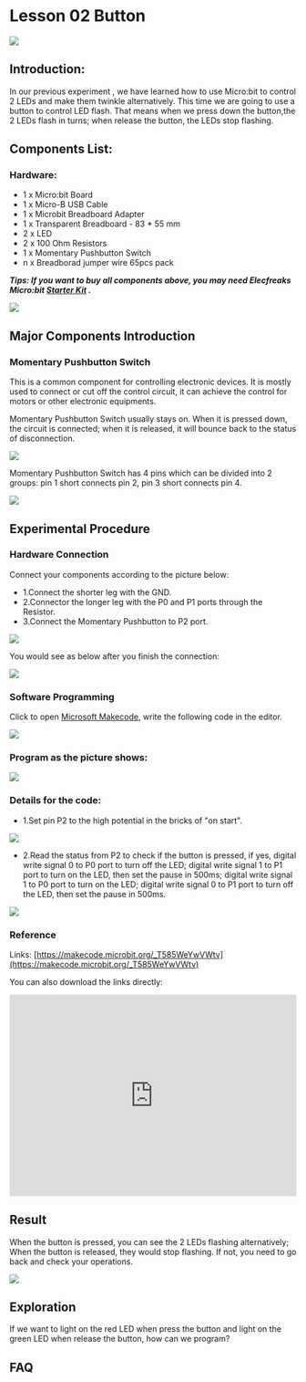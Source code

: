 # Lesson 02 Button  
 
 ![](./images/SVbSfPB.jpg)

## Introduction:

In our previous experiment , we have learned how to use Micro:bit to control 2 LEDs and make them twinkle alternatively. This time we are going to use a button to control LED flash. That means when we press down the button,the 2 LEDs flash in turns; when release the button, the LEDs stop flashing.

## Components List:

### Hardware:
- 1 x Micro:bit Board
- 1 x Micro-B USB Cable
- 1 x Microbit Breadboard Adapter
- 1 x Transparent Breadboard - 83 * 55 mm
- 2 x LED
- 2 x 100 Ohm Resistors
- 1 x Momentary Pushbutton Switch
- n x Breadborad jumper wire 65pcs pack

***Tips: If you want to buy all components above, you may need Elecfreaks Micro:bit  [Starter Kit](https://shop.elecfreaks.com/products/elecfreaks-micro-bit-starter-kit?_pos=2&_sid=fc5b895f2&_ss=r)  .***

![](./images/W4tseua.jpg)

## Major Components Introduction

### Momentary Pushbutton Switch

This is a common component for controlling electronic devices. It is mostly used to connect or cut off the control circuit, it can achieve the control for motors or other electronic equipments.

 Momentary Pushbutton Switch usually stays on. When it is pressed down, the circuit is connected; when it is released, it will bounce back to the status of disconnection.

![](./images/IO2KzaW.jpg)

Momentary Pushbutton Switch has 4 pins which can be divided into 2 groups: pin 1 short connects pin 2, pin 3 short connects pin 4.

![](./images/OgWZfBQ.jpg)


## Experimental Procedure

### Hardware Connection

Connect your components according to the picture below: 

- 1.Connect the shorter leg with the GND.
- 2.Connector the longer leg with the P0 and P1 ports through the Resistor.
- 3.Connect the Momentary Pushbutton to P2 port.

![](./images/qXKoSN4.jpg) 

You would see as below after you finish the connection: 

![](./images/uGLigLh.jpg)

### Software Programming

Click to open [Microsoft Makecode](https://makecode.microbit.org/), write the following code in the editor.

![](./images/JHZUvh2.png)

### Program as the picture shows:

![](./images/SHgMhjZ.png)

### Details for the code:
- 1.Set pin P2 to the high potential in the bricks of "on start".

![](./images/pS67VCj.png)

- 2.Read the status from P2 to check if the button is pressed, if yes, digital write signal 0 to P0 port to turn off the LED; digital write signal 1 to P1 port to turn on the LED,  then set the pause in 500ms; digital write signal 1 to P0 port to turn on the LED; digital write signal 0 to P1 port to turn off the LED,  then set the pause in 500ms.

![](./images/mpKfkU4.png)

### Reference
Links: [https://makecode.microbit.org/_T585WeYwVWtv](https://makecode.microbit.org/_T585WeYwVWtv)

You can also download the links directly:

<div style="position:relative;height:0;padding-bottom:70%;overflow:hidden;"><iframe style="position:absolute;top:0;left:0;width:100%;height:100%;" src="https://makecode.microbit.org/#pub:_T585WeYwVWtv" frameborder="0" sandbox="allow-popups allow-forms allow-scripts allow-same-origin"></iframe></div>  


## Result

When the button is pressed, you can see the  2 LEDs flashing alternatively; When the button is released, they would stop flashing. If not, you need to go back and check your operations.

![](./images/7w5yp6z.gif)


## Exploration

If we want to light  on the red LED when press the button and light on the green LED when release the button,  how can we program? 

## FAQ

